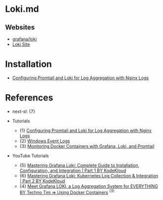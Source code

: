 # Loki.md

## Websites

* [grafana/loki](https://github.com/grafana/loki)
* [Loki Site](https://grafana.com/oss/loki/)

# Installation

* [Configuring Promtail and Loki for Log Aggregation with Nginx Logs](https://medium.com/@neupaneakrur11/configuring-promtail-and-loki-for-log-aggregation-with-nginx-logs-96fc3577e063)


# References

* next-sl: {7}

* Tutorials
  * {1} [Configuring Promtail and Loki for Log Aggregation with Nginx Logs](https://medium.com/@neupaneakrur11/configuring-promtail-and-loki-for-log-aggregation-with-nginx-logs-96fc3577e063)
  * {2} [Windows Event Logs](https://www.reddit.com/r/grafana/comments/15fekk1/windows_event_logs/)
  * {3} [Monitoring Docker Containers with Grafana, Loki, and Promtail](https://abhiraj2001.medium.com/monitoring-docker-containers-with-grafana-loki-and-promtail-4302a9417c0d)

* YouTube Tutorials
  * {5} [Mastering Grafana Loki: Complete Guide to Installation, Configuration, and Integration | Part 1 BY KodeKloud](https://www.youtube.com/watch?v=0B-yQdSXFJE)
  * {6} [Mastering Grafana Loki: Kubernetes Log Collection & Integration | Part 2 BY KodeKloud](https://www.youtube.com/watch?v=O52dseg2bJo)
  * {4} [Meet Grafana LOKI, a Log Aggregation System for EVERYTHING BY Techno Tim => Using Docker Containers](https://www.youtube.com/watch?v=h_GGd7HfKQ8) <sup>{3}</sup>
